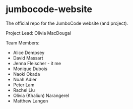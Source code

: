 # jumbocode-website

The official repo for the JumboCode website (and project). 

Project Lead: Olivia MacDougal

Team Members: 
* Alice Dempsey
* David Massart
* Jenna Fleischer - it me
* Monique Dubois
* Naoki Okada
* Noah Adler
* Peter Lam
* Rachel Liu
* Olivia (Khaliun) Narangerel
* Matthew Langen